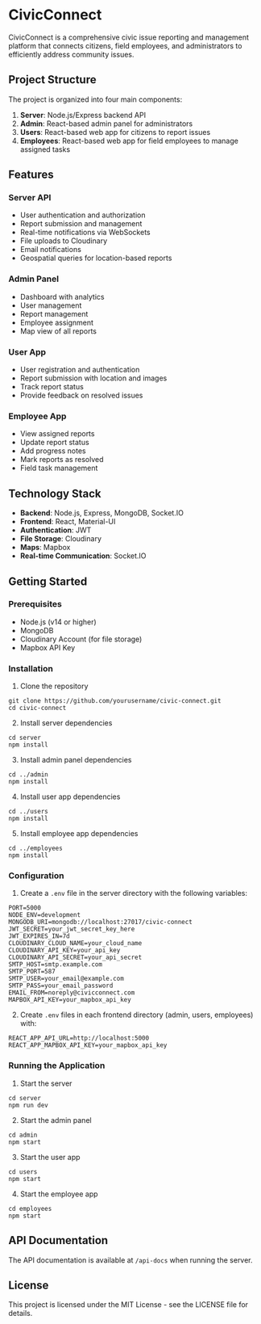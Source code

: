 # CivicConnect

CivicConnect is a comprehensive civic issue reporting and management platform that connects citizens, field employees, and administrators to efficiently address community issues.

## Project Structure

The project is organized into four main components:

1. **Server**: Node.js/Express backend API
2. **Admin**: React-based admin panel for administrators
3. **Users**: React-based web app for citizens to report issues
4. **Employees**: React-based web app for field employees to manage assigned tasks

## Features

### Server API
- User authentication and authorization
- Report submission and management
- Real-time notifications via WebSockets
- File uploads to Cloudinary
- Email notifications
- Geospatial queries for location-based reports

### Admin Panel
- Dashboard with analytics
- User management
- Report management
- Employee assignment
- Map view of all reports

### User App
- User registration and authentication
- Report submission with location and images
- Track report status
- Provide feedback on resolved issues

### Employee App
- View assigned reports
- Update report status
- Add progress notes
- Mark reports as resolved
- Field task management

## Technology Stack

- **Backend**: Node.js, Express, MongoDB, Socket.IO
- **Frontend**: React, Material-UI
- **Authentication**: JWT
- **File Storage**: Cloudinary
- **Maps**: Mapbox
- **Real-time Communication**: Socket.IO

## Getting Started

### Prerequisites
- Node.js (v14 or higher)
- MongoDB
- Cloudinary Account (for file storage)
- Mapbox API Key

### Installation

1. Clone the repository
```
git clone https://github.com/yourusername/civic-connect.git
cd civic-connect
```

2. Install server dependencies
```
cd server
npm install
```

3. Install admin panel dependencies
```
cd ../admin
npm install
```

4. Install user app dependencies
```
cd ../users
npm install
```

5. Install employee app dependencies
```
cd ../employees
npm install
```

### Configuration

1. Create a `.env` file in the server directory with the following variables:
```
PORT=5000
NODE_ENV=development
MONGODB_URI=mongodb://localhost:27017/civic-connect
JWT_SECRET=your_jwt_secret_key_here
JWT_EXPIRES_IN=7d
CLOUDINARY_CLOUD_NAME=your_cloud_name
CLOUDINARY_API_KEY=your_api_key
CLOUDINARY_API_SECRET=your_api_secret
SMTP_HOST=smtp.example.com
SMTP_PORT=587
SMTP_USER=your_email@example.com
SMTP_PASS=your_email_password
EMAIL_FROM=noreply@civicconnect.com
MAPBOX_API_KEY=your_mapbox_api_key
```

2. Create `.env` files in each frontend directory (admin, users, employees) with:
```
REACT_APP_API_URL=http://localhost:5000
REACT_APP_MAPBOX_API_KEY=your_mapbox_api_key
```

### Running the Application

1. Start the server
```
cd server
npm run dev
```

2. Start the admin panel
```
cd admin
npm start
```

3. Start the user app
```
cd users
npm start
```

4. Start the employee app
```
cd employees
npm start
```

## API Documentation

The API documentation is available at `/api-docs` when running the server.

## License

This project is licensed under the MIT License - see the LICENSE file for details.
